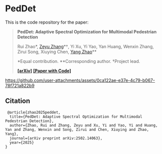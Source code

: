 # PedDet

This is the code repository for the paper:
> **PedDet: Adaptive Spectral Optimization for Multimodal Pedestrian Detection**
> 
> Rui Zhao\*, [Zeyu Zhang](https://steve-zeyu-zhang.github.io/)\*†, Yi Xu, Yi Yao, Yan Huang, Wenxin Zhang, Zirui Song, Xiuying Chen, [Yang Zhao](https://yangyangkiki.github.io/)\**
>
> \*Equal contribution. \**Corresponding author. †Project lead.
> 
> [**[arXiv]**](https://arxiv.org/abs/2502.14063) [**[Paper with Code]**](https://paperswithcode.com/paper/peddet-adaptive-spectral-optimization-for)
>


https://github.com/user-attachments/assets/0ca122ae-e37e-4c79-b067-78f721a822b9



## Citation

```
 @article{zhao2025peddet,
  title={PedDet: Adaptive Spectral Optimization for Multimodal Pedestrian Detection},
  author={Zhao, Rui and Zhang, Zeyu and Xu, Yi and Yao, Yi and Huang, Yan and Zhang, Wenxin and Song, Zirui and Chen, Xiuying and Zhao, Yang},
  journal={arXiv preprint arXiv:2502.14063},
  year={2025}
}
```




